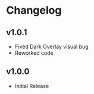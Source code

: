 # Changelog

## v1.0.1

- Fixed Dark Overlay visual bug
- Reworked code

## v1.0.0

- Initial Release